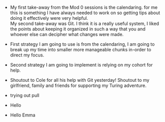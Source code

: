 * My first take-away from the Mod 0 sessions is the calendaring. for me this is something I have always needed to work on so getting tips about doing it effectively were very helpful.  
My second take-away was Git. I think it is a really useful system, I liked the points about keeping it organized in such a way that you and whoever else can decipher what changes were made.

* First strategy I am going to use is from the calendaring, I am going to break up my time into smaller more manageable chunks in-order to direct my focus.

 * Second strategy I am going to implement is relying on my cohort for help.

* Shoutout to Cole for all his help with Git yesterday!
Shoutout to my girlfriend, family and friends for supporting my Turing adventure.
* trying out pull
* Hello
* Hello Emma 
